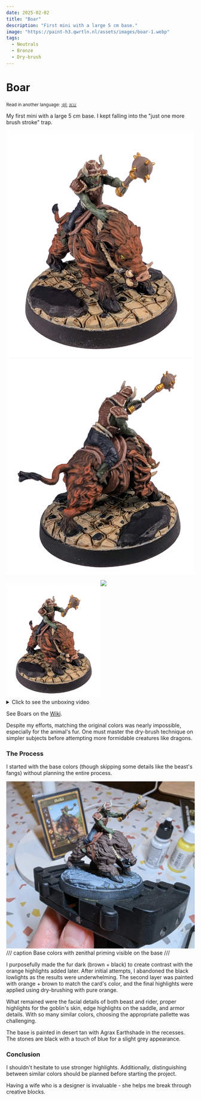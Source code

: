 ```yaml
---
date: 2025-02-02
title: "Boar"
description: "First mini with a large 5 cm base."
image: "https://paint-h3.qwrtln.nl/assets/images/boar-1.webp"
tags:
  - Neutrals
  - Bronze
  - Dry-brush
---
```

# Boar
<small>Read in another language: [:pl:](https://pl.paint-h3.qwrtln.nl/posts/2025/02/dzik/) [:ru:](https://ru.paint-h3.qwrtln.nl/posts/2025/02/боров/)</small>

My first mini with a large 5 cm base.
I kept falling into the "just one more brush stroke" trap.

![boar front](../assets/images/boar-1.webp)
![boar back](../assets/images/boar-4.webp)

<div style="display: flex">
  <a href="/assets/images/boar-1.webp" style="flex: 50; padding-top: 10px"><img src="/assets/images/boar-1.webp" style="width: 100%" /></a>
  <img src="https://homm3bg.wiki/assets/units-neutral-bronze-boars.webp" style="flex: 50; width: 100%" />
</div>

<details><summary>Click to see the unboxing video</summary>
  <video width="1280" height="720" controls preload="none">
    <source src="/assets/videos/boar.webm" type="video/webm">
  </video>
</details>

See Boars on the [Wiki](https://homm3bg.wiki/units/boars).

Despite my efforts, matching the original colors was nearly impossible, especially for the animal's fur.
One must master the dry-brush technique on simpler subjects before attempting more formidable creatures like dragons.

### The Process

I started with the base colors (though skipping some details like the beast's fangs) without planning the entire process.

![boar base](../assets/images/boar-base.webp)
/// caption
Base colors with zenithal priming visible on the base
///

I purposefully made the fur dark (brown + black) to create contrast with the orange highlights added later.
After initial attempts, I abandoned the black lowlights as the results were underwhelming.
The second layer was painted with orange + brown to match the card's color, and the final highlights were applied using dry-brushing with pure orange.

What remained were the facial details of both beast and rider, proper highlights for the goblin's skin, edge highlights on the saddle, and armor details.
With so many similar colors, choosing the appropriate pallette was challenging.

The base is painted in desert tan with Agrax Earthshade in the recesses.
The stones are black with a touch of blue for a slight grey appearance.

### Conclusion

I shouldn't hesitate to use stronger highlights.
Additionally, distinguishing between similar colors should be planned before starting the project.

Having a wife who is a designer is invaluable - she helps me break through creative blocks.
